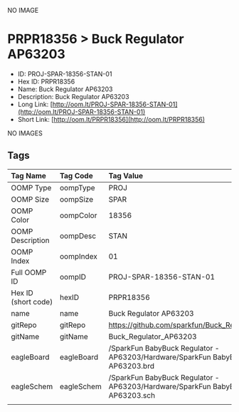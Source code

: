 


  
NO IMAGE  
# PRPR18356 > Buck Regulator AP63203

- ID: PROJ-SPAR-18356-STAN-01
- Hex ID: PRPR18356
- Name: Buck Regulator AP63203
- Description: Buck Regulator AP63203
- Long Link: [http://oom.lt/PROJ-SPAR-18356-STAN-01](http://oom.lt/PROJ-SPAR-18356-STAN-01)
- Short Link: [http://oom.lt/PRPR18356](http://oom.lt/PRPR18356)
  
NO IMAGES  
## Tags
  

|Tag Name|Tag Code|Tag Value|
| :--- | :--- | :--- |
|OOMP Type|oompType|PROJ|
|OOMP Size|oompSize|SPAR|
|OOMP Color|oompColor|18356|
|OOMP Description|oompDesc|STAN|
|OOMP Index|oompIndex|01|
|Full OOMP ID|oompID|PROJ-SPAR-18356-STAN-01|
|Hex ID (short code)|hexID|PRPR18356|
|name|name|Buck Regulator AP63203|
|gitRepo|gitRepo|https://github.com/sparkfun/Buck_Regulator_AP63203|
|gitName|gitName|Buck_Regulator_AP63203|
|eagleBoard|eagleBoard|/SparkFun BabyBuck Regulator - AP63203/Hardware/SparkFun BabyBuck Regulator - AP63203.brd|
|eagleSchem|eagleSchem|/SparkFun BabyBuck Regulator - AP63203/Hardware/SparkFun BabyBuck Regulator - AP63203.sch|
||||
